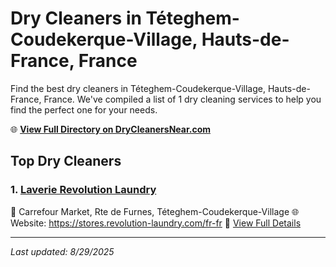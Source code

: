 # Dry Cleaners in Téteghem-Coudekerque-Village, Hauts-de-France, France

Find the best dry cleaners in Téteghem-Coudekerque-Village, Hauts-de-France, France. We've compiled a list of 1 dry cleaning services to help you find the perfect one for your needs.

🌐 **[View Full Directory on DryCleanersNear.com](https://drycleanersnear.com/city/France/Hauts-de-France/T%C3%A9teghem-Coudekerque-Village)**

## Top Dry Cleaners

### 1. [Laverie Revolution Laundry](https://drycleanersnear.com/dryCleaner/68ae679ac95ff2c6096b15cb/laverie-revolution-laundry)
📍 Carrefour Market, Rte de Furnes, Téteghem-Coudekerque-Village
🌐 Website: https://stores.revolution-laundry.com/fr-fr
🔗 [View Full Details](https://drycleanersnear.com/dryCleaner/68ae679ac95ff2c6096b15cb/laverie-revolution-laundry)


---

*Last updated: 8/29/2025*
